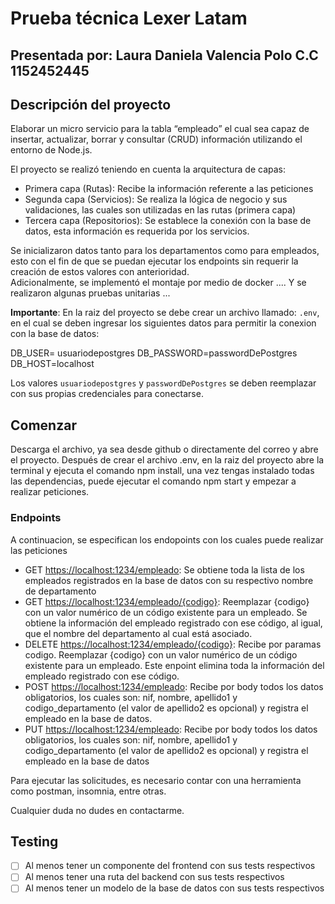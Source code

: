 # Prueba técnica Lexer Latam
## Presentada por: Laura Daniela Valencia Polo C.C 1152452445

## Descripción del proyecto

Elaborar un micro servicio para la tabla “empleado” el cual sea capaz de insertar, actualizar, borrar y consultar (CRUD) información utilizando el entorno de Node.js.

El proyecto se realizó teniendo en cuenta la arquitectura de capas:
- Primera capa (Rutas): Recibe la información referente a las peticiones
- Segunda capa (Servicios): Se realiza la lógica de negocio y sus validaciones, las cuales son utilizadas en las rutas (primera capa)
- Tercera capa (Repositorios): Se establece la conexión con la base de datos, esta información es requerida por los servicios.

Se inicializaron datos tanto para los departamentos como para empleados, esto con el fin de que se puedan ejecutar los endpoints sin requerir la creación de estos valores con anterioridad.  
Adicionalmente, se implementó el montaje por medio de docker ....
Y se realizaron algunas pruebas unitarias ...


__Importante__: En la raiz del proyecto se debe crear un archivo llamado: `.env`, en el cual se deben ingresar los siguientes datos para permitir la conexion con la base de datos:

DB_USER= usuariodepostgres
DB_PASSWORD=passwordDePostgres
DB_HOST=localhost

Los valores `usuariodepostgres` y `passwordDePostgres` se deben reemplazar con sus propias credenciales para conectarse.


## Comenzar

Descarga el archivo, ya sea desde github o directamente del correo y abre el proyecto. Después de crear el archivo .env, en la raiz del proyecto abre la terminal y ejecuta el comando npm install, una vez tengas instalado todas las dependencias, puede ejecutar el comando npm start y empezar a realizar peticiones.

### Endpoints

A continuacion, se especifican los endopoints con los cuales puede realizar las peticiones

- GET <https://localhost:1234/empleado>: Se obtiene toda la lista de los empleados registrados en la base de datos con su respectivo nombre de departamento
- GET <https://localhost:1234/empleado/{codigo}>: Reemplazar {codigo} con un valor numérico de un código existente para un empleado. Se obtiene la información del empleado registrado con ese código, al igual, que el nombre del departamento al cual está asociado.
- DELETE <https://localhost:1234/empleado/{codigo}>: Recibe por paramas codigo. Reemplazar {codigo} con un valor numérico de un código existente para un empleado. Este enpoint elimina toda la información del empleado registrado con ese código.
- POST <https://localhost:1234/empleado>: Recibe por body todos los datos obligatorios, los cuales son: nif, nombre, apellido1 y codigo_departamento (el valor de apellido2 es opcional) y registra el empleado en la base de datos.
- PUT <https://localhost:1234/empleado>: Recibe por body todos los datos obligatorios, los cuales son: nif, nombre, apellido1 y codigo_departamento (el valor de apellido2 es opcional) y registra el empleado en la base de datos 

Para ejecutar las solicitudes, es necesario contar con una herramienta como postman, insomnia, entre otras. 
 
Cualquier duda no dudes en contactarme.

## Testing

- [ ] Al menos tener un componente del frontend con sus tests respectivos
- [ ] Al menos tener una ruta del backend con sus tests respectivos
- [ ] Al menos tener un modelo de la base de datos con sus tests respectivos
